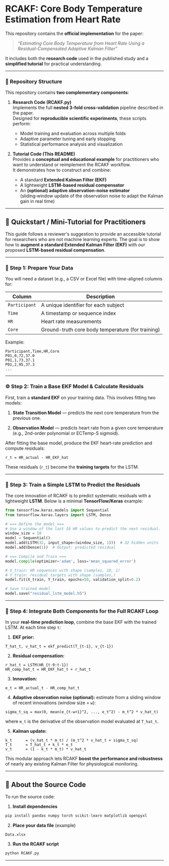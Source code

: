 # RCAKF: Core Body Temperature Estimation from Heart Rate

This repository contains the **official implementation** for the paper:
> *"Estimating Core Body Temperature from Heart Rate Using a Residual-Compensated Adaptive Kalman Filter"*

It includes both the **research code** used in the published study and a **simplified tutorial** for practical understanding.

---

### 🧠 Repository Structure

This repository contains **two complementary components**:

1. **Research Code (RCAKF.py)**  
   Implements the full **nested 3-fold cross-validation** pipeline described in the paper.  
   Designed for **reproducible scientific experiments**, these scripts perform:
   - Model training and evaluation across multiple folds
   - Adaptive parameter tuning and early stopping
   - Statistical performance analysis and visualization
   

2. **Tutorial Code (This README)**  
   Provides a **conceptual and educational example** for practitioners who want to understand or reimplement the RCAKF workflow.  
   It demonstrates how to construct and combine:
   - A standard **Extended Kalman Filter (EKF)**
   - A lightweight **LSTM-based residual compensator**
   - An **(optional) adaptive observation‑noise estimator** (sliding‑window update of the observation noise to adapt the Kalman gain in real time)

---

## 🚀 Quickstart / Mini-Tutorial for Practitioners

This guide follows a reviewer's suggestion to provide an accessible tutorial for researchers who are not machine learning experts. The goal is to show how to **augment a standard Extended Kalman Filter (EKF)** with our proposed **LSTM-based residual compensation**.

---

### 🧩 Step 1: Prepare Your Data

You will need a dataset (e.g., a CSV or Excel file) with time-aligned columns for:

| Column       | Description                                         |
|--------------|-----------------------------------------------------|
| `Participant`| A unique identifier for each subject                |
| `Time`       | A timestamp or sequence index                       |
| `HR`         | Heart rate measurements                             |
| `Core`       | Ground-truth core body temperature (for training)   |

Example:
```text
Participant,Time,HR,Core
P01,0,72,37.0
P01,1,73,37.1
P01,2,95,37.3
...
```

---

### ⚙️ Step 2: Train a Base EKF Model & Calculate Residuals

First, train a **standard EKF** on your training data. This involves fitting two models:

1) **State Transition Model** — predicts the next core temperature from the previous one.

2) **Observation Model** — predicts heart rate from a given core temperature (e.g., 2nd-order polynomial or ECTemp-S sigmoid).

After fitting the base model, produce the EKF heart-rate prediction and compute residuals:
```text
r_t = HR_actual - HR_EKF_hat
```
These residuals (`r_t`) become the **training targets** for the LSTM.

---

### 🤖 Step 3: Train a Simple LSTM to Predict the Residuals

The core innovation of RCAKF is to predict systematic residuals with a lightweight **LSTM**. Below is a minimal **TensorFlow/Keras** example:

```python
from tensorflow.keras.models import Sequential
from tensorflow.keras.layers import LSTM, Dense

# === Define the model ===
# Use a window of the last 10 HR values to predict the next residual.
window_size = 10
model = Sequential()
model.add(LSTM(32, input_shape=(window_size, 1)))  # 32 hidden units
model.add(Dense(1))  # Output: predicted residual

# === Compile and Train ===
model.compile(optimizer='adam', loss='mean_squared_error')

# X_train: HR sequences with shape (samples, 10, 1)
# Y_train: residual targets with shape (samples,)
model.fit(X_train, Y_train, epochs=50, validation_split=0.2)

# Save trained model
model.save("residual_lstm_model.h5")
```

---

### 🔁 Step 4: Integrate Both Components for the Full RCAKF Loop

In your **real-time prediction loop**, combine the base EKF with the trained LSTM. At each time step `t`:

1) **EKF prior:**
```text
T_hat_t, v_hat_t = ekf_predict(T_{t-1}, v_{t-1})
```

2) **Residual compensation:**
```text
r_hat_t = LSTM(HR_{t-9:t-1})
HR_comp_hat_t = HR_EKF_hat_t + r_hat_t
```

3) **Innovation:**
```text
e_t = HR_actual_t - HR_comp_hat_t
```

4) **Adaptive observation noise (optional):** estimate from a sliding window of recent innovations (window size = `w`):
```text
sigma_t_sq = max(0, mean(e_{t-w+1}^2, ..., e_t^2) - m_t^2 * v_hat_t)
```
where `m_t` is the derivative of the observation model evaluated at `T_hat_t`.

5) **Kalman update:**
```text
k_t      = (v_hat_t * m_t) / (m_t^2 * v_hat_t + sigma_t_sq)
T_t      = T_hat_t + k_t * e_t
v_t      = (1 - k_t * m_t) * v_hat_t
```

This modular approach lets RCAKF **boost the performance and robustness** of nearly any existing Kalman Filter for physiological monitoring.

---


## 📘 About the Source Code

To run the source code:

1. **Install dependencies**
```bash
pip install pandas numpy torch scikit-learn matplotlib openpyxl
```

2. **Place your data file** (example)
```text
Data.xlsx
```

3. **Run the RCAKF script**
```bash
python RCAKF.py
```

---


